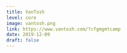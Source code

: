 ```yaml
---
title: VanTosh
level: core
image: vantosh.png
link: https://www.vantosh.com/?cfgmgmtcamp
date: 2019-12-09
draft: false
---
```



